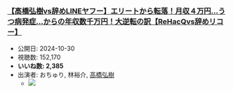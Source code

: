 ### [【高橋弘樹vs辞めLINEヤフー】エリートから転落！月収４万円…うつ病発症…からの年収数千万円！大逆転の訳【ReHacQvs辞めリコー】](https://www.youtube.com/watch?v=A447j1X3yZ8)
-   公開日: 2024-10-30
-   視聴数: 152,170
-   **いいね数: 2,385**
-   出演者: おちゅり, 林裕介, [高橋弘樹](/rehacq_fan/people/高橋弘樹 "wikilink")
    - [![](https://img.youtube.com/vi/A447j1X3yZ8/hqdefault.jpg)](https://www.youtube.com/watch?v=A447j1X3yZ8)
